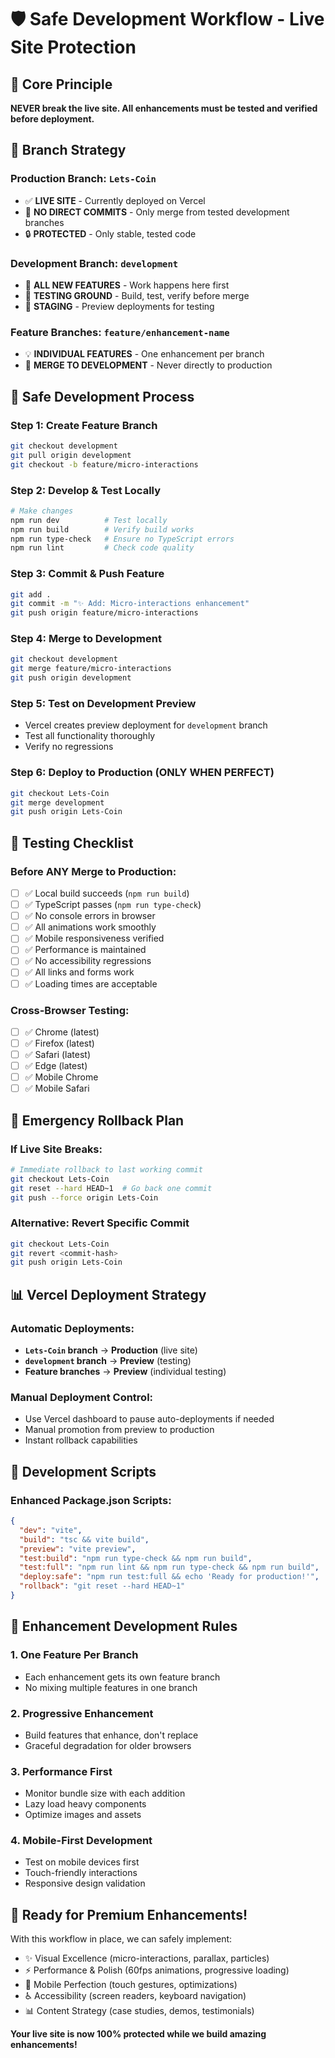 # 🛡️ Safe Development Workflow - Live Site Protection

## 🎯 **Core Principle**
**NEVER break the live site. All enhancements must be tested and verified before deployment.**

## 🌳 **Branch Strategy**

### **Production Branch: `Lets-Coin`**
- ✅ **LIVE SITE** - Currently deployed on Vercel
- 🚫 **NO DIRECT COMMITS** - Only merge from tested development branches
- 🔒 **PROTECTED** - Only stable, tested code

### **Development Branch: `development`**
- 🔧 **ALL NEW FEATURES** - Work happens here first
- 🧪 **TESTING GROUND** - Build, test, verify before merge
- 🚀 **STAGING** - Preview deployments for testing

### **Feature Branches: `feature/enhancement-name`**
- 💡 **INDIVIDUAL FEATURES** - One enhancement per branch
- 🔄 **MERGE TO DEVELOPMENT** - Never directly to production

## 🔄 **Safe Development Process**

### **Step 1: Create Feature Branch**
```bash
git checkout development
git pull origin development
git checkout -b feature/micro-interactions
```

### **Step 2: Develop & Test Locally**
```bash
# Make changes
npm run dev          # Test locally
npm run build        # Verify build works
npm run type-check   # Ensure no TypeScript errors
npm run lint         # Check code quality
```

### **Step 3: Commit & Push Feature**
```bash
git add .
git commit -m "✨ Add: Micro-interactions enhancement"
git push origin feature/micro-interactions
```

### **Step 4: Merge to Development**
```bash
git checkout development
git merge feature/micro-interactions
git push origin development
```

### **Step 5: Test on Development Preview**
- Vercel creates preview deployment for `development` branch
- Test all functionality thoroughly
- Verify no regressions

### **Step 6: Deploy to Production (ONLY WHEN PERFECT)**
```bash
git checkout Lets-Coin
git merge development
git push origin Lets-Coin
```

## 🧪 **Testing Checklist**

### **Before ANY Merge to Production:**
- [ ] ✅ Local build succeeds (`npm run build`)
- [ ] ✅ TypeScript passes (`npm run type-check`)
- [ ] ✅ No console errors in browser
- [ ] ✅ All animations work smoothly
- [ ] ✅ Mobile responsiveness verified
- [ ] ✅ Performance is maintained
- [ ] ✅ No accessibility regressions
- [ ] ✅ All links and forms work
- [ ] ✅ Loading times are acceptable

### **Cross-Browser Testing:**
- [ ] ✅ Chrome (latest)
- [ ] ✅ Firefox (latest)
- [ ] ✅ Safari (latest)
- [ ] ✅ Edge (latest)
- [ ] ✅ Mobile Chrome
- [ ] ✅ Mobile Safari

## 🚨 **Emergency Rollback Plan**

### **If Live Site Breaks:**
```bash
# Immediate rollback to last working commit
git checkout Lets-Coin
git reset --hard HEAD~1  # Go back one commit
git push --force origin Lets-Coin
```

### **Alternative: Revert Specific Commit**
```bash
git checkout Lets-Coin
git revert <commit-hash>
git push origin Lets-Coin
```

## 📊 **Vercel Deployment Strategy**

### **Automatic Deployments:**
- **`Lets-Coin` branch** → **Production** (live site)
- **`development` branch** → **Preview** (testing)
- **Feature branches** → **Preview** (individual testing)

### **Manual Deployment Control:**
- Use Vercel dashboard to pause auto-deployments if needed
- Manual promotion from preview to production
- Instant rollback capabilities

## 🔧 **Development Scripts**

### **Enhanced Package.json Scripts:**
```json
{
  "dev": "vite",
  "build": "tsc && vite build",
  "preview": "vite preview",
  "test:build": "npm run type-check && npm run build",
  "test:full": "npm run lint && npm run type-check && npm run build",
  "deploy:safe": "npm run test:full && echo 'Ready for production!'",
  "rollback": "git reset --hard HEAD~1"
}
```

## 🎯 **Enhancement Development Rules**

### **1. One Feature Per Branch**
- Each enhancement gets its own feature branch
- No mixing multiple features in one branch

### **2. Progressive Enhancement**
- Build features that enhance, don't replace
- Graceful degradation for older browsers

### **3. Performance First**
- Monitor bundle size with each addition
- Lazy load heavy components
- Optimize images and assets

### **4. Mobile-First Development**
- Test on mobile devices first
- Touch-friendly interactions
- Responsive design validation

## 🚀 **Ready for Premium Enhancements!**

With this workflow in place, we can safely implement:
- ✨ Visual Excellence (micro-interactions, parallax, particles)
- ⚡ Performance & Polish (60fps animations, progressive loading)
- 📱 Mobile Perfection (touch gestures, optimizations)
- ♿ Accessibility (screen readers, keyboard navigation)
- 📊 Content Strategy (case studies, demos, testimonials)

**Your live site is now 100% protected while we build amazing enhancements!**

